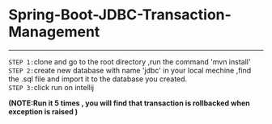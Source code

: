 # Spring-Boot-JDBC-Transaction-Management
-----------------------------------------
`STEP 1:`clone  and go to the root directory ,run the command 'mvn install' <br />
`STEP 2:`create new database with name 'jdbc' in your local mechine ,find the .sql file and import it to the database you created.<br />
`STEP 3:`click run on intellij <br/>

<strong>(NOTE:Run it 5 times , you will find that transaction is rollbacked when exception is raised ) <br />
<strong/>

